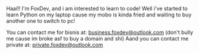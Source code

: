 Haai!! I'm FoxDev, and i am interested to learn to code!
Well i've started to learn Python on my laptop cause my
mobo is kinda fried and waiting to buy another one to
switch to pc!

You can contact me for bisnis at: business.foxdev@outlook.com
(don't bully me cause im broke asf to buy a domain and shi)
Aand you can contact me private at: private.foxdev@outlook.com
